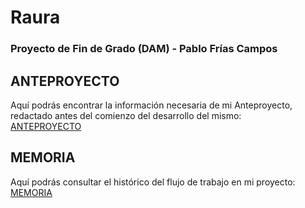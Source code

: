 # Raura
### Proyecto de Fin de Grado (DAM) - Pablo Frías Campos

## ANTEPROYECTO
Aquí podrás encontrar la información necesaria de mi Anteproyecto, redactado antes del comienzo del desarrollo del mismo: <br>
[ANTEPROYECTO](https://pablofrias.notion.site/ANTEPROYECTO-a7adfb3b75084f8089006569990d9961) <br>

## MEMORIA
Aquí podrás consultar el histórico del flujo de trabajo en mi proyecto: <br>
[MEMORIA](https://pablofrias.notion.site/Checklist-Requisitos-1b83ee181e1f47188beea8af6b2aec74?pvs=74)
